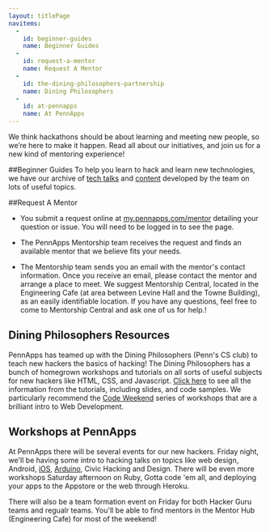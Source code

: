 ```yaml
---
layout: titlePage
navitems:
  -
    id: beginner-guides
    name: Beginner Guides
  -
    id: request-a-mentor
    name: Request A Mentor
  -
    id: the-dining-philosophers-partnership
    name: Dining Philosophers
  -
    id: at-pennapps
    name: At PennApps
---
```


We think hackathons should be about learning and meeting new people, so we’re here to make it happen. Read all about our initiatives, and join us for a new kind of mentoring experience!

##Beginner Guides
To help you learn to hack and learn new technologies, we have our archive of [tech talks](./TechTalks) and [content](./guide) developed by the team on lots of useful topics. 

##Request A Mentor

+ You submit a request online at [my.pennapps.com/mentor](my.pennapps.com/mentor) detailing your question or issue. You will need to be logged in to see the page.

+ The PennApps Mentorship team receives the request and finds an available mentor that we believe fits your needs.

+ The Mentorship team sends you an email with the mentor's contact information.
Once you receive an email, please contact the mentor and arrange a place to meet. We suggest Mentorship Central, located in the Engineering Cafe (at area between Levine Hall and the Towne Building), as an easily identifiable location. If you have any questions, feel free to come to Mentorship Central and ask one of us for help.!

## Dining Philosophers Resources

PennApps has teamed up with the Dining Philosophers (Penn's CS club) to teach new hackers the basics of hacking! The Dining Philosophers has a bunch of homegrown workshops and tutorials on all sorts of useful subjects for new hackers like HTML, CSS, and Javascript. [Click here](http://dinphil.github.io) to see all the information from the tutorials, including slides, and code samples. We particularly recommend the [Code Weekend](dinphil.github.io/code-weekend) series of workshops that are a brilliant intro to Web Development.

## Workshops at PennApps

At PennApps there will be several events for our new hackers. Friday night, we'll be having some intro to hacking talks on topics like web design, Android, [iOS](https://www.youtube.com/watch?v=nNa1GEXQZJg), [Arduino](https://www.youtube.com/watch?v=l1M1zBkxVX0), Civic Hacking and Design. There will be even more workshops Saturday afternoon on Ruby, Gotta code 'em all, and deploying your apps to the Appstore or the web through Heroku. 

There will also be a team formation event on Friday for both Hacker Guru teams and regualr teams. You'll be able to find mentors in the Mentor Hub (Engineering Cafe) for most of the weekend!

<script markdown="1">
nav.registerCollapse($('#navbar'), function() {
  return $(window).width() <= 767;
});
nav.initializeCollapse();
</script>
